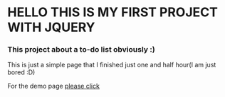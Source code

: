 # HELLO THIS IS MY FIRST PROJECT WITH JQUERY
### This project about a to-do list obviously :)

This is just a simple page that I finished just one and half hour(I am just bored :D)

For the demo page [please click](https://63260407c2a82176dc629c68--playful-churros-078367.netlify.app)